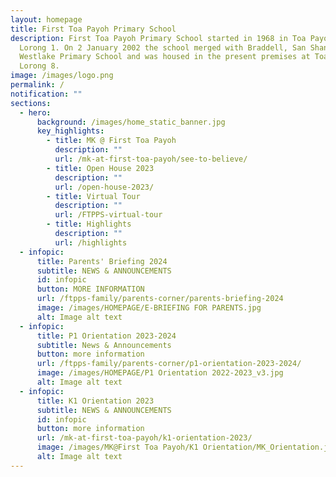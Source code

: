 ```yaml
---
layout: homepage
title: First Toa Payoh Primary School
description: First Toa Payoh Primary School started in 1968 in Toa Payoh ,
  Lorong 1. On 2 January 2002 the school merged with Braddell, San Shan and
  Westlake Primary School and was housed in the present premises at Toa Payoh
  Lorong 8.
image: /images/logo.png
permalink: /
notification: ""
sections:
  - hero:
      background: /images/home_static_banner.jpg
      key_highlights:
        - title: MK @ First Toa Payoh
          description: ""
          url: /mk-at-first-toa-payoh/see-to-believe/
        - title: Open House 2023
          description: ""
          url: /open-house-2023/
        - title: Virtual Tour
          description: ""
          url: /FTPPS-virtual-tour
        - title: Highlights
          description: ""
          url: /highlights
  - infopic:
      title: Parents' Briefing 2024
      subtitle: NEWS & ANNOUNCEMENTS
      id: infopic
      button: MORE INFORMATION
      url: /ftpps-family/parents-corner/parents-briefing-2024
      image: /images/HOMEPAGE/E-BRIEFING FOR PARENTS.jpg
      alt: Image alt text
  - infopic:
      title: P1 Orientation 2023-2024
      subtitle: News & Announcements
      button: more information
      url: /ftpps-family/parents-corner/p1-orientation-2023-2024/
      image: /images/HOMEPAGE/P1 Orientation 2022-2023_v3.jpg
      alt: Image alt text
  - infopic:
      title: K1 Orientation 2023
      subtitle: NEWS & ANNOUNCEMENTS
      id: infopic
      button: more information
      url: /mk-at-first-toa-payoh/k1-orientation-2023/
      image: /images/MK@First Toa Payoh/K1 Orientation/MK_Orientation.jpg
      alt: Image alt text
---
```

